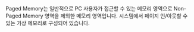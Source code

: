 Paged Memory는 일반적으로 PC 사용자가 접근할 수 있는 메모리 영역으로 Non-Paged Memory 영역을 제외한 메모리 영역입니다.
시스템에서 페이지 인/아웃할 수 있는 가상 메모리로 구성되어 있습니다.